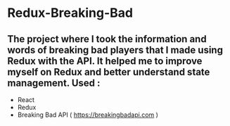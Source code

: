 # Redux-Breaking-Bad
 
## The project where I took the information and words of breaking bad players that I made using Redux with the API. It helped me to improve myself on Redux and better understand state management. Used :

* React
* Redux
* Breaking Bad API ( https://breakingbadapi.com )

